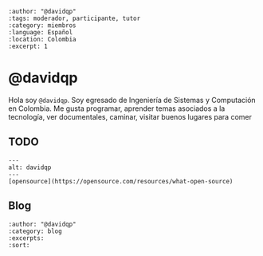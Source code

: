 
```{post} 2023-07-23
:author: "@davidqp"
:tags: moderador, participante, tutor
:category: miembros
:language: Español
:location: Colombia
:excerpt: 1
```

# @davidqp

Hola soy `@davidqp`. Soy egresado de Ingeniería de Sistemas y Computación en Colombia. Me gusta programar, aprender temas asociados a la tecnología, ver documentales, caminar, visitar buenos lugares para comer

## TODO

```{figure} index.md-data/opensource.png
---
alt: davidqp
---
[opensource](https://opensource.com/resources/what-open-source)
```

## Blog

```{postlist}
:author: "@davidqp"
:category: blog
:excerpts:
:sort:
```

